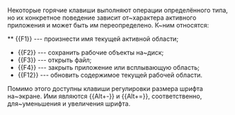 

Некоторые горячие клавиши выполняют операции определённого  типа,
но их конкретное поведение зависит от~характера активного приложения и может быть им переопределено.
К~ним относятся:

** {{F1}} --- произнести имя текущей активной области;
* {{F2}} --- сохранить рабочие объекты на~диск;
* {{F3}} --- открыть файл;
* {{F4}} --- закрыть приложение или всплывающую область;
* {{F12}}  --- обновить содержимое текущей рабочей области.

Помимо этого доступны клавиши регулировки размера шрифта на~экране.
Ими являются {{Alt+-}} и {{Alt+=}}, соответственно, 
для~уменьшения и увеличения шрифта.


